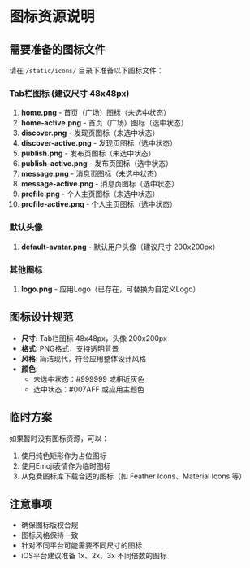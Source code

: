 # 图标资源说明

## 需要准备的图标文件

请在 `/static/icons/` 目录下准备以下图标文件：

### Tab栏图标 (建议尺寸 48x48px)

1. **home.png** - 首页（广场）图标（未选中状态）
2. **home-active.png** - 首页（广场）图标（选中状态）
3. **discover.png** - 发现页图标（未选中状态）
4. **discover-active.png** - 发现页图标（选中状态）
5. **publish.png** - 发布页图标（未选中状态）
6. **publish-active.png** - 发布页图标（选中状态）
7. **message.png** - 消息页图标（未选中状态）
8. **message-active.png** - 消息页图标（选中状态）
9. **profile.png** - 个人主页图标（未选中状态）
10. **profile-active.png** - 个人主页图标（选中状态）

### 默认头像

1. **default-avatar.png** - 默认用户头像（建议尺寸 200x200px）

### 其他图标

1. **logo.png** - 应用Logo（已存在，可替换为自定义Logo）

## 图标设计规范

- **尺寸**: Tab栏图标 48x48px，头像 200x200px
- **格式**: PNG格式，支持透明背景
- **风格**: 简洁现代，符合应用整体设计风格
- **颜色**: 
  - 未选中状态：#999999 或相近灰色
  - 选中状态：#007AFF 或应用主题色

## 临时方案

如果暂时没有图标资源，可以：
1. 使用纯色矩形作为占位图标
2. 使用Emoji表情作为临时图标
3. 从免费图标库下载合适的图标（如 Feather Icons、Material Icons 等）

## 注意事项

- 确保图标版权合规
- 图标风格保持一致
- 针对不同平台可能需要不同尺寸的图标
- iOS平台建议准备 1x、2x、3x 不同倍数的图标